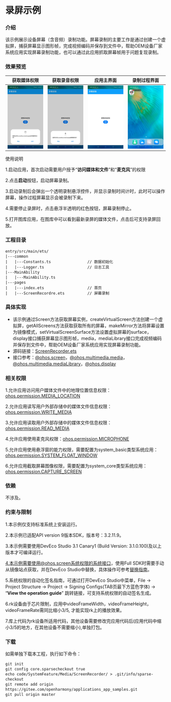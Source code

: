 # 录屏示例

### 介绍

 该示例展示设备屏幕（含音频）录制功能。屏幕录制的主要工作是通过创建一个虚拟屏，捕获屏幕显示图形帧，完成视频编码并保存到文件中，帮助OEM设备厂家系统应用实现屏幕录制功能，也可以通过此应用抓取屏幕帧用于问题复现录制。

### 效果预览

|获取媒体权限|获取录音权限|应用主界面|录制过程界面|
|--------------------------------|--------------------------------|--------------------------------|--------------------------------|
|![image](screenshots/device/user_grant1.png)|![image](screenshots/device/user_grant2.png)|![image](screenshots/device/main.png)|![image](screenshots/device/recording.png)|

使用说明

1.启动应用，首次启动需要用户授予“**访问媒体和文件**”和“**麦克风**”的权限

2.点击**启动**按钮，启动屏幕录制。

3.启动录制后会弹出一个透明录制悬浮控件，并显示录制时间计时，此时可以操作屏幕，操作过程屏幕显示会被录制下来。

4.需要停止录屏时，点击悬浮半透明的红色按钮，屏幕录制停止。

5.打开图库应用，在图库中可以看到最新录屏的媒体文件，点击后可支持录屏回放。

### 工程目录
```
entry/src/main/ets/
|---common
|   |---Constants.ts                // 数据初始化
|   |---Logger.ts                   // 日志工具
|---MainAbility
|   |---MainAbility.ts
|---pages
|   |---index.ets                   // 首页
|   |---ScreenRecordre.ets          // 屏幕录制
```
### 具体实现

* 该示例通过Screen方法获取屏幕实例，createVirtualScreen方法创建一个虚拟屏，getAllScreens方法获取获取所有的屏幕，makeMirror方法将屏幕设置为镜像模式，setVirtualScreenSurface方法设置虚拟屏幕的surface，display接口捕获屏幕显示图形帧，media，mediaLibrary接口完成视频编码并保存到文件中，帮助OEM设备厂家系统应用实现屏幕录制功能。
* 源码链接：[ScreenRecorder.ets](https://gitee.com/openharmony/applications_app_samples/blob/master/code/SystemFeature/Media/ScreenRecorder/entry/src/main/ets/pages/ScreenRecorder.ets)
* 接口参考：[@ohos.screen](https://gitee.com/openharmony/docs/blob/master/zh-cn/application-dev/reference/apis/js-apis-screen.md)，[@ohos.multimedia.media](https://gitee.com/openharmony/docs/blob/master/zh-cn/application-dev/reference/apis/js-apis-media.md)，[@ohos.multimedia.mediaLibrary](https://gitee.com/openharmony/docs/blob/master/zh-cn/application-dev/reference/apis/js-apis-medialibrary.md)，[@ohos.display](https://gitee.com/openharmony/docs/blob/master/zh-cn/application-dev/reference/apis/js-apis-display.md)

### 相关权限

1.允许应用访问用户媒体文件中的地理位置信息权限：[ohos.permission.MEDIA_LOCATION](https://gitee.com/openharmony/docs/blob/master/zh-cn/application-dev/security/permission-list.md#ohospermissionmedia_location)

2.允许应用读写用户外部存储中的媒体文件信息权限：[ohos.permission.WRITE_MEDIA](https://gitee.com/openharmony/docs/blob/master/zh-cn/application-dev/security/permission-list.md#ohospermissionwrite_media)

3.允许应用读取用户外部存储中的媒体文件信息权限：[ohos.permission.READ_MEDIA](https://gitee.com/openharmony/docs/blob/master/zh-cn/application-dev/security/permission-list.md#ohospermissionread_media)

4.允许应用使用麦克风权限：[ohos.permission.MICROPHONE](https://gitee.com/openharmony/docs/blob/master/zh-cn/application-dev/security/permission-list.md#ohospermissionmicrophone)

5.允许应用使用悬浮窗的能力权限，需要配置为system_basic类型系统应用：[ohos.permission.SYSTEM_FLOAT_WINDOW](https://gitee.com/openharmony/docs/blob/master/zh-cn/application-dev/security/permission-list.md#ohospermissionsystem_float_window)

6.允许应用截取屏幕图像权限，需要配置为system_core类型系统应用：[ohos.permission.CAPTURE_SCREEN](https://gitee.com/openharmony/docs/blob/master/zh-cn/application-dev/security/permission-list.md#ohospermissioncapture_screen)

### 依赖

不涉及。

### 约束与限制

1.本示例仅支持标准系统上安装运行。

2.本示例已适配API version 9版本SDK，版本号：3.2.11.9。

3.本示例需要使用DevEco Studio 3.1 Canary1 (Build Version: 3.1.0.100)及以上版本才可编译运行。

4.本示例需要使用@ohos.screen系统权限的系统接口，使用Full SDK时需要手动从镜像站点获取，并在DevEco Studio中替换，具体操作可参考[替换指南](https://gitee.com/openharmony/docs/blob/master/zh-cn/application-dev/quick-start/full-sdk-switch-guide.md)。

5.系统权限的自动化签名指南，可通过打开DevEco Studio中菜单，File -> Project Structure -> Project -> Signing Configs(TAB页最下方蓝色字体) -> “**View the operation guide**” 跳转链接，可支持系统权限的自动签名生成。

6.rk设备由于芯片限制，应用中videoFrameWidth，videoFrameHeight，videoFrameRate需同比缩小3/5, 才能实现rk上的播放效果。

7.库上代码为rk设备所适用代码，其他设备需要修改完应用代码后(应用代码中缩小3/5的地方，在其他设备不需要缩小),单独打包。

### 下载

如需单独下载本工程，执行如下命令：
```
git init
git config core.sparsecheckout true
echo code/SystemFeature/Media/ScreenRecorder/ > .git/info/sparse-checkout
git remote add origin https://gitee.com/openharmony/applications_app_samples.git
git pull origin master

```